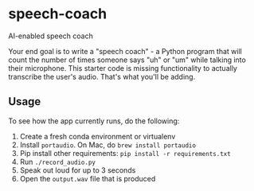 # speech-coach

AI-enabled speech coach

Your end goal is to write a "speech coach" - a Python program that will count the number of times someone says "uh" or "um" while talking into their microphone. This starter code is missing functionality to actually transcribe the user's audio. That's what you'll be adding.

## Usage

To see how the app currently runs, do the following:

1. Create a fresh conda environment or virtualenv
2. Install `portaudio`. On Mac, do `brew install portaudio`
3. Pip install other requirements: `pip install -r requirements.txt`
4. Run `./record_audio.py`
5. Speak out loud for up to 3 seconds
6. Open the `output.wav` file that is produced
